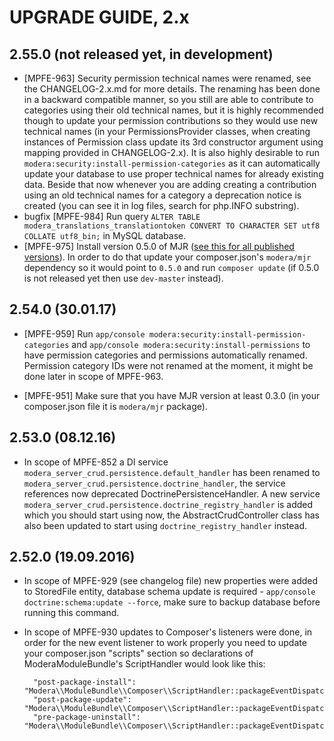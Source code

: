 # UPGRADE GUIDE, 2.x

## 2.55.0 (not released yet, in development)

* [MPFE-963] Security permission technical names were renamed, see the CHANGELOG-2.x.md for more details. The renaming
  has been done in a backward compatible manner, so you still are able to contribute to categories using their
  old technical names, but it is highly recommended though to update your permission contributions so they would
  use new technical names (in your PermissionsProvider classes, when creating instances of Permission class update its
  3rd constructor argument using mapping provided in CHANGELOG-2.x). It is also highly desirable to run 
  `modera:security:install-permission-categories` as it can automatically update your database to use proper technical 
  names for already existing data. Beside that now whenever you are adding creating a contribution using an old technical 
  names for a category a deprecation notice is created (you can see it in log files, search for php.INFO substring).
* bugfix [MPFE-984] Run query `ALTER TABLE modera_translations_translationtoken CONVERT TO CHARACTER SET utf8 COLLATE utf8_bin;` 
  in MySQL database.
* [MPFE-975] Install version 0.5.0 of MJR ([see this for all published versions](https://mjr-archives.dev.modera.org/)). 
  In order to do that update your composer.json's `modera/mjr` dependency so it would point to `0.5.0` and run `composer update`
  (if 0.5.0 is not released yet then use `dev-master` instead).

## 2.54.0 (30.01.17)

* [MPFE-959] Run `app/console modera:security:install-permission-categories` and 
  `app/console modera:security:install-permissions` to have permission categories and permissions automatically renamed.
  Permission category IDs were not renamed at the moment, it might be done later in scope of MPFE-963.
    
* [MPFE-951] Make sure that you have MJR version at least 0.3.0 (in your composer.json file it is `modera/mjr` package).

## 2.53.0 (08.12.16)

* In scope of MPFE-852 a DI service `modera_server_crud.persistence.default_handler` has been renamed to 
`modera_server_crud.persistence.doctrine_handler`, the service references now deprecated DoctrinePersistenceHandler. A new
service `modera_server_crud.persistence.doctrine_registry_handler` is added which you should start using now, the
AbstractCrudController class has also been updated to start using `doctrine_registry_handler` instead.

## 2.52.0 (19.09.2016)

* In scope of MPFE-929 (see changelog file) new properties were added to StoredFile entity, database schema update is 
required - `app/console doctrine:schema:update --force`, make sure to backup database before running this command. 
* In scope of MPFE-930 updates to Composer's listeners were done, in order for the new event listener to work properly
you need to update your composer.json "scripts" section so declarations of ModeraModuleBundle's ScriptHandler would look
like this:

        "post-package-install": "Modera\\ModuleBundle\\Composer\\ScriptHandler::packageEventDispatcher",
        "post-package-update": "Modera\\ModuleBundle\\Composer\\ScriptHandler::packageEventDispatcher",
        "pre-package-uninstall": "Modera\\ModuleBundle\\Composer\\ScriptHandler::packageEventDispatcher",